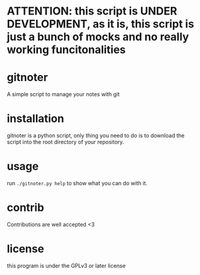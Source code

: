 # ATTENTION: this script is UNDER DEVELOPMENT, as it is, this script is just a bunch of mocks and no really working funcitonalities
# gitnoter
A simple script to manage your notes with git
# installation
gitnoter is a python script, only thing you need to do is to download the script
into the root directory of your repository.
# usage
run ` ./gitnoter.py help ` to show what you can do with it.
# contrib
Contributions are well accepted <3
# license
this program is under the GPLv3 or later license
